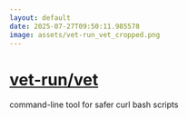 ```yaml
---
layout: default
date: 2025-07-27T09:50:11.985578
image: assets/vet-run_vet_cropped.png
---
```


# [vet-run/vet](https://github.com/vet-run/vet)

command-line tool for safer curl bash scripts
